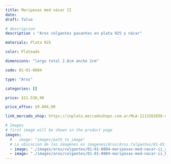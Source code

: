 ```yaml
---
title: Mariposas med nácar II
date: 
draft: false

# descripcion
description : "Aros colgantes pasantes en plata 925 y nácar"

materials: Plata 925

color: Plateado

dimensions: "largo total 2.8cm ancho 2cm"

code: 01-01-0804

type: "Aros"

categories: []

price: $11.530,00

price_eftvo: $9.804,00

link_mercado_shop: https://inplata.mercadoshops.com.ar/MLA-1113262658-mariposas-med-nácar-ii-_JM

# Images
# first image will be shown in the product page
images:
  # - image: "images/path_to_image"
  # La ubicacion de las imagenes es imagenes/Aros/Aros.Colgantes/01-01-0804-mariposas-med-nacar-ii
  - image: "./images/aros/colgantes/01-01-0804-mariposas-med-nacar-ii_a.jpg"
  - image: "./images/aros/colgantes/01-01-0804-mariposas-med-nacar-ii_b.jpg"
---
```


